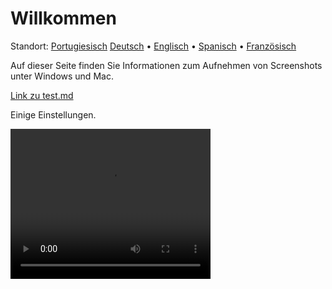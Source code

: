 # Willkommen
Standort: [Portugiesisch](https://ewildingli.github.io/Global-Instructor-Guidelines/BP/) [Deutsch](https://ewildingli.github.io/Global-Instructor-Guidelines/DE/) • [Englisch](https://ewildingli.github.io/Global-Instructor-Guidelines/) • [Spanisch](https://ewildingli.github.io/Global-Instructor-Guidelines/ES/) • [Französisch](https://ewildingli.github.io/Global-Instructor-Guidelines/FR/)

Auf dieser Seite finden Sie Informationen zum Aufnehmen von Screenshots unter Windows und Mac.

[Link zu test.md](https://ewildingli.github.io/Global-Instructor-Guidelines/test.html)

Einige Einstellungen.

<video width="320" height="240" controls><source src="https://github.com/user-attachments/assets/6fa2e412-0073-41ed-81e4-6a23a32ee3ce" type="video/mp4">Ihr Browser unterstützt das Video-Tag nicht.</video>